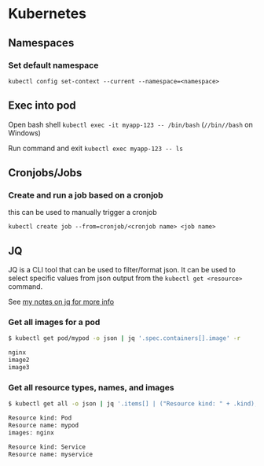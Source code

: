 # Kubernetes

## Namespaces

### Set default namespace

`kubectl config set-context --current --namespace=<namespace>`

## Exec into pod

Open bash shell `kubectl exec -it myapp-123 -- /bin/bash` (`//bin//bash` on Windows)

Run command and exit `kubectl exec myapp-123 -- ls`

## Cronjobs/Jobs

### Create and run a job based on a cronjob

this can be used to manually trigger a cronjob

`kubectl create job --from=cronjob/<cronjob name> <job name>`

## JQ

JQ is a CLI tool that can be used to filter/format json. It can be used to select specific values from json output from the `kubectl get <resource>` command.

See [my notes on jq for more info](./jq.md)

### Get all images for a pod

```sh
$ kubectl get pod/mypod -o json | jq '.spec.containers[].image' -r

nginx
image2
image3
```

### Get all resource types, names, and images

```sh
$ kubectl get all -o json | jq '.items[] | ("Resource kind: " + .kind),("Resource name: " + .metadata.name),("images: " + spec.containers[]?.image),("")' -r

Resource kind: Pod
Resource name: mypod
images: nginx

Resource kind: Service
Resource name: myservice
```

